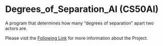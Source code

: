 # Degrees_of_Separation_AI (CS50AI)

A program that determines how many “degrees of separation” apart two actors are.

Please visit the [Following Link](https://cs50.harvard.edu/ai/2020/projects/0/degrees/) for more information about the Project.

